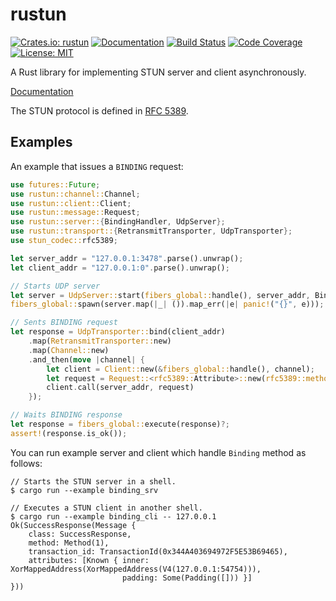 rustun
======

[![Crates.io: rustun](https://img.shields.io/crates/v/rustun.svg)](https://crates.io/crates/rustun)
[![Documentation](https://docs.rs/rustun/badge.svg)](https://docs.rs/rustun)
[![Build Status](https://travis-ci.org/sile/rustun.svg?branch=master)](https://travis-ci.org/sile/rustun)
[![Code Coverage](https://codecov.io/gh/sile/rustun/branch/master/graph/badge.svg)](https://codecov.io/gh/sile/rustun/branch/master)
[![License: MIT](https://img.shields.io/badge/license-MIT-blue.svg)](LICENSE)

A Rust library for implementing STUN server and client asynchronously.

[Documentation](https://docs.rs/rustun)

The STUN protocol is defined in [RFC 5389](https://tools.ietf.org/html/rfc5389).

Examples
--------

An example that issues a `BINDING` request:

```rust
use futures::Future;
use rustun::channel::Channel;
use rustun::client::Client;
use rustun::message::Request;
use rustun::server::{BindingHandler, UdpServer};
use rustun::transport::{RetransmitTransporter, UdpTransporter};
use stun_codec::rfc5389;

let server_addr = "127.0.0.1:3478".parse().unwrap();
let client_addr = "127.0.0.1:0".parse().unwrap();

// Starts UDP server
let server = UdpServer::start(fibers_global::handle(), server_addr, BindingHandler);
fibers_global::spawn(server.map(|_| ()).map_err(|e| panic!("{}", e)));

// Sents BINDING request
let response = UdpTransporter::bind(client_addr)
    .map(RetransmitTransporter::new)
    .map(Channel::new)
    .and_then(move |channel| {
        let client = Client::new(&fibers_global::handle(), channel);
        let request = Request::<rfc5389::Attribute>::new(rfc5389::methods::BINDING);
        client.call(server_addr, request)
    });

// Waits BINDING response
let response = fibers_global::execute(response)?;
assert!(response.is_ok());
```

You can run example server and client which handle `Binding` method as follows:

```console
// Starts the STUN server in a shell.
$ cargo run --example binding_srv

// Executes a STUN client in another shell.
$ cargo run --example binding_cli -- 127.0.0.1
Ok(SuccessResponse(Message {
    class: SuccessResponse,
    method: Method(1),
    transaction_id: TransactionId(0x344A403694972F5E53B69465),
    attributes: [Known { inner: XorMappedAddress(XorMappedAddress(V4(127.0.0.1:54754))),
                         padding: Some(Padding([])) }]
}))
```
